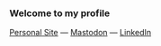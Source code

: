 ### Welcome to my profile
[Personal Site](https://kevin.payravi.dev) — [Mastodon](https://payravi.xyz/@kevin) — [LinkedIn](https://www.linkedin.com/in/kevinpayravi/)
